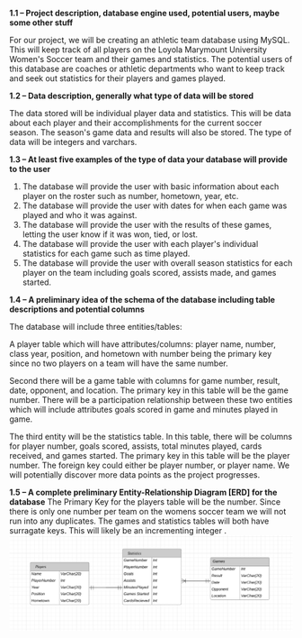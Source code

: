 **1.1 – Project description, database engine used, potential users, maybe some other stuff**

For our project, we will be creating an athletic team database using MySQL. This will keep track of all players on the Loyola Marymount University Women's Soccer team and their games and statistics. The potential users of this database are coaches or athletic departments who want to keep track and seek out statistics for their players and games played. 

**1.2 – Data description, generally what type of data will be stored**

The data stored will be individual player data and statistics. This will be data about each player and their accomplishments for the current soccer season. The season's game data and results will also be stored. The type of data will be integers and varchars. 

**1.3 – At least five examples of the type of data your database will provide to the user**

1) The database will provide the user with basic information about each player on the roster such as number, hometown, year, etc. 
2) The database will provide the user with dates for when each game was played and who it was against. 
3) The database will provide the user with the results of these games, letting the user know if it was won, tied, or lost. 
4) The database will provide the user with each player's individual statistics for each game such as time played. 
5) The database will provide the user with overall season statistics for each player on the team including goals scored, assists made, and games started. 

**1.4 – A preliminary idea of the schema of the database including table descriptions and potential columns**

The database will include three entities/tables: 


A player table which will have attributes/columns: player name, number, class year, position, and hometown with number being the primary key since no two players on a team will have the same number.


Second there will be a game table with columns for game number, result, date, opponent, and location. The primary key in this table will be the game number. There will be a participation relationship between these two entities which will include attributes goals scored in game and minutes played in game. 


The third entity will be the statistics table. In this table, there will be columns for player number, goals scored, assists, total minutes played, cards received, and games started. The primary key in this table will be the player number. The foreign key could either be player number, or player name.
We will potentially discover more data points as the project progresses. 


**1.5 – A complete preliminary Entity-Relationship Diagram [ERD] for the database**
The Primary Key for the players table will be the number. Since there is only one number per team on the womens soccer team we will not run into any duplicates. The games and statistics tables will both have surragate keys. This will likely be an incrementing integer . 
![](https://github.com/liamnamba/CMSI486/blob/master/Project/erd.png)
